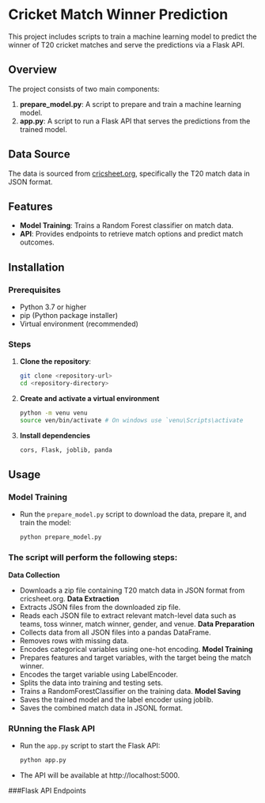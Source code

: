 # Cricket Match Winner Prediction

This project includes scripts to train a machine learning model to predict the winner of T20 cricket matches and serve the predictions via a Flask API.

## Overview

The project consists of two main components:
1. **prepare_model.py**: A script to prepare and train a machine learning model.
2. **app.py**: A script to run a Flask API that serves the predictions from the trained model.

## Data Source

The data is sourced from [cricsheet.org](https://cricsheet.org), specifically the T20 match data in JSON format.

## Features

- **Model Training**: Trains a Random Forest classifier on match data.
- **API**: Provides endpoints to retrieve match options and predict match outcomes.

## Installation

### Prerequisites

- Python 3.7 or higher
- pip (Python package installer)
- Virtual environment (recommended)

### Steps

1. **Clone the repository**:
   ```bash
   git clone <repository-url>
   cd <repository-directory>
2. **Create and activate a virtual environment**
    ```bash
    python -m venu venu
    source ven/bin/activate # On windows use `venu\Scripts\activate
3. **Install dependencies**
   ```bash
   cors, Flask, joblib, panda

## Usage

### Model Training 
- Run the `prepare_model.py` script to download the data, prepare it, and train the model: 
   ```bash
   python prepare_model.py

### The script will perform the following steps:

**Data Collection**
- Downloads a zip file containing T20 match data in JSON format from cricsheet.org.
**Data Extraction**
- Extracts JSON files from the downloaded zip file.
- Reads each JSON file to extract relevant match-level data such as teams, toss winner, match
  winner, gender, and venue.
**Data Preparation**
- Collects data from all JSON files into a pandas DataFrame.
- Removes rows with missing data.
- Encodes categorical variables using one-hot encoding.
**Model Training**
- Prepares features and target variables, with the target being the match winner.
- Encodes the target variable using LabelEncoder.
- Splits the data into training and testing sets.
- Trains a RandomForestClassifier on the training data.
**Model Saving**
- Saves the trained model and the label encoder using joblib.
- Saves the combined match data in JSONL format.

### RUnning the Flask API 

- Run the `app.py` script to start the Flask API: 
  ```bash
  python app.py
- The API will be available at http://localhost:5000.

###Flask API Endpoints

